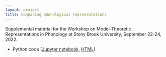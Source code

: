 ```yaml
---
layout: project
title: Comparing phonological representations
---
```


Supplemental material for the Workshop on Model-Theoretic Representations in Phonology at Stony Brook University, September 22-24, 2022.

* Python code ([Jupyter notebook](../assets/code/natural_class_extensions.ipynb), [HTML](../assets/code/natural_class_extensions.html))